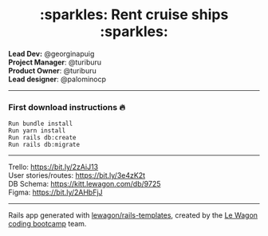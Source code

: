 <div align="center">
  <h1>:sparkles: Rent cruise ships :sparkles:</h1>
</div>

**Lead Dev:** @georginapuig
<br>
**Project Manager**: @turiburu
<br>
**Product Owner**: @turiburu
<br>
**Lead designer**: @palominocp
<br>

---

### First download instructions :fire:
```
Run bundle install
Run yarn install
Run rails db:create
Run rails db:migrate
```
---

Trello: https://bit.ly/2zAiJ13
<br>
User stories/routes: https://bit.ly/3e4zK2t
<br>
DB Schema: https://kitt.lewagon.com/db/9725
<br>
Figma: https://bit.ly/2AHbFjJ

---

Rails app generated with [lewagon/rails-templates](https://github.com/lewagon/rails-templates), created by the [Le Wagon coding bootcamp](https://www.lewagon.com) team.
